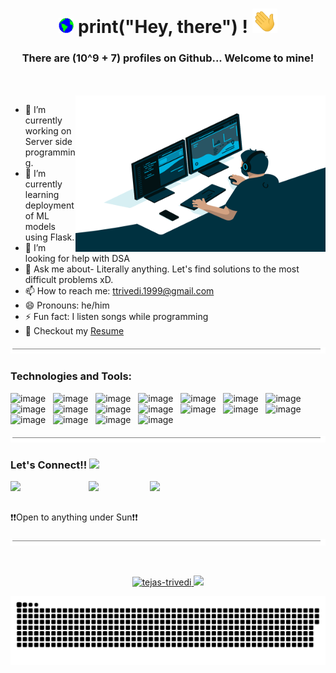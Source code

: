 <h1 align="center">
  <a target="_blank">
    <img src="https://github.com/tejas-trivedi/tejas-trivedi/blob/main/Earth.gif" width="24" style="max-width:100%;">
  </a>
  print("Hey, there") !
  <a target="_blank">
    <img src="https://github.com/tejas-trivedi/tejas-trivedi/blob/main/Hi.gif" width="40" />
  </a>
  <br/>
  <h3 align="center">There are (10^9 + 7) profiles on Github... Welcome to mine!</h3>
</h1>
<br/>
<br/>
<a target="_blank">
  <img align="right" height="250" width="400" alt="GIF" src="https://github.com/tejas-trivedi/tejas-trivedi/blob/main/code.gif">
</a>

 - 🔭 I’m currently working on Server side programming.
 - 🌱 I’m currently learning deployment of ML models using Flask.
 - 🤔 I’m looking for help with DSA
 - 💬 Ask me about- Literally anything. Let's find solutions to the most difficult problems xD.
 - 📫 How to reach me: ttrivedi.1999@gmail.com
 - 😄 Pronouns: he/him
 - ⚡ Fun fact: I listen songs while programming
 - 📝 Checkout my [Resume](https://drive.google.com/file/d/1EQu7DYYgoAOyLGxpC052EfscjuRup9ta/view?usp=sharing)

<img src="https://github.com/tejas-trivedi/tejas-trivedi/blob/main/border.gif" width="1100" height="10"></h2>

### Technologies and Tools:

![image](https://img.shields.io/badge/Django-092E20?style=for-the-badge&logo=django&logoColor=green)&nbsp;&nbsp;
![image](https://img.shields.io/badge/Flask-000000?style=for-the-badge&logo=flask&logoColor=white)&nbsp;&nbsp;
![image](https://img.shields.io/badge/Postman-FF6C37?style=for-the-badge&logo=Postman&logoColor=white)&nbsp;&nbsp;
![image](https://img.shields.io/badge/PostgreSQL-316192?style=for-the-badge&logo=postgresql&logoColor=white)&nbsp;&nbsp;
![image](https://img.shields.io/badge/MySQL-00000F?style=for-the-badge&logo=mysql&logoColor=white)&nbsp;&nbsp;
![image](https://img.shields.io/badge/Selenium-43B02A?style=for-the-badge&logo=Selenium&logoColor=white)&nbsp;&nbsp;
![image](https://img.shields.io/badge/Streamlit-FF4B4B?style=for-the-badge&logo=Streamlit&logoColor=white)&nbsp;&nbsp;
![image](https://img.shields.io/badge/Python-3776AB?style=for-the-badge&logo=python&logoColor=white)&nbsp;&nbsp;
![image](https://img.shields.io/badge/Docker-2CA5E0?style=for-the-badge&logo=docker&logoColor=white)&nbsp;&nbsp;
![image](https://img.shields.io/badge/conda-342B029.svg?&style=for-the-badge&logo=anaconda&logoColor=white)&nbsp;&nbsp;
![image](https://img.shields.io/badge/Git-F05032?style=for-the-badge&logo=git&logoColor=white)&nbsp;&nbsp;
![image](https://img.shields.io/badge/Amazon_AWS-232F3E?style=for-the-badge&logo=amazon-aws&logoColor=white)&nbsp;&nbsp;
![image](https://img.shields.io/badge/Heroku-430098?style=for-the-badge&logo=heroku&logoColor=white)&nbsp;&nbsp;
![image](https://img.shields.io/badge/GitHub_Actions-2088FF?style=for-the-badge&logo=github-actions&logoColor=white)&nbsp;&nbsp;
![image](https://img.shields.io/badge/Ubuntu-E95420?style=for-the-badge&logo=ubuntu&logoColor=white)&nbsp;&nbsp;
![image](https://img.shields.io/badge/Flutter-02569B?style=for-the-badge&logo=flutter&logoColor=white)&nbsp;&nbsp;
![image](https://img.shields.io/badge/firebase-ffca28?style=for-the-badge&logo=firebase&logoColor=black)&nbsp;&nbsp;
![image](https://img.shields.io/badge/Linux-FCC624?style=for-the-badge&logo=linux&logoColor=black)


<img src="https://github.com/tejas-trivedi/tejas-trivedi/blob/main/border.gif" width="1100" height="10"></h2>

### Let's Connect!! <img src="https://github.com/PulkitSinghDev/PulkitSinghDev/blob/main/Handshake.gif" height="25px" style="max-width:100%;">
<a href="https://www.linkedin.com/in/tejas-trivedi9/">
  <img align="left" width="125px" src="https://img.shields.io/badge/LinkedIn-0077B5?style=for-the-badge&logo=linkedin&logoColor=white" />
</a>
<a href="mailto: tejas.99.dev@gmail.com">
  <img align="left" width="98px" src="https://img.shields.io/badge/Gmail-D14836?style=for-the-badge&logo=gmail&logoColor=white" />
</a>
<a href="https://www.instagram.com/tejastrivedi_/">
  <img align="left" width="135px" src="https://img.shields.io/badge/Instagram-E4405F?style=for-the-badge&logo=instagram&logoColor=white" />
</a>
<br/>
<br/>

:exclamation::exclamation:Open to anything under Sun:exclamation::exclamation:
<br/>
<br/>
<img src="https://github.com/tejas-trivedi/tejas-trivedi/blob/main/border.gif" width="1100" height="10"></h2>

<br/>

<p align="center">
<a href="https://github.com/tejas-trivedi">
<img height="180em" src="https://github-readme-streak-stats.herokuapp.com/?user=tejas-trivedi&theme=algolia" alt="tejas-trivedi" />
<img height="180em" src="https://github-readme-stats.vercel.app/api/top-langs/?username=tejas-trivedi&hide=html&langs_count=6&count_private=true&theme=algolia&exclude_repo=Future_Price_Prediction_of_Products,Machine_Learning_Basics,Financial_Analysis,Machine_Learning_Basic_models,Operation-Research-Lab&layout=compact"/></a>
</p>

<p align="center">
  <img src="https://github.com/tejas-trivedi/tejas-trivedi/raw/output/github-contribution-grid-snake.svg"
alt="snake"></center>
</p>
